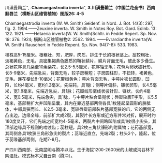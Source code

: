 川滇叠鞘兰",
.**Chamaegastrodia inverta**",
**3.川滇叠鞘兰（中国兰花全书）西南翻唇兰（横断山区维管植物）图版26: 4-5**

Chamaegastrodia inverta (W. W. Smith) Seidenf. in Nord. J. Bot. 14(3): 297, fig. 2. 1994.——Zeuxine inverta. W. Smith in Notes Roy. Bot. Gard. Edinb. 13: 122. 1921. ——Hetaeria inverta(W. W. Smith)Schltr. in Fedde Repert. Sp. Nov. 19: 376. 1924; 横断山区维管植物2: 2562. 1994. ——Evrardianthe inverta(W. W. Smith) Rauschert in Fedde Repent. Sp. Nov. 94(7-8): 533. 1983.

植株高5-15厘米。根粗壮，短，肥厚，肉质，排生于长的根状茎上。茎较粗壮，淡褐黄色，无毛，具密集褐黄色膜质的鞘状鳞片，鳞片背面无毛，彼此多少叠生。总状花序具几朵至10余朵花，长2.5-5.5厘米，花序轴无毛；花苞片卵状披针形，长8-9毫米，先端急尖，背面无毛，较子房稍短；子房圆柱形，不扭转，褐黄色，无毛，连花梗长8-10毫米；花带橙黄色；萼片背面无毛，中萼片狭长圆形，凹陷，长约4毫米，宽约1.2毫米，先端钝，具1脉；侧萼片偏斜，镰状卵形，长4.5毫米，宽1.8毫米，先端近急尖，具1脉；花瓣线形至线状披针形、镰状，长约4毫米，宽0.5毫米，先端急尖，具1脉，与中萼片粘合呈兜状；唇瓣轮廓T字形，长5.5毫米，基部稍扩大并凹陷呈囊，其内在靠近基部两侧各具1枚隆起呈圆形的胼胝体，中部具狭而长、长2.5-3毫米、宽较唇瓣前部裂片基部宽狭的爪，它的两侧无凸出边，边缘全缘，前部扩大成2裂，其裂片长方形或近方形并常对折，展开时约180度叉开，它们先端之间宽约4-5毫米，两裂片中间略凹陷或具1枚很小尖头，其顶部边缘具不规则的啮蚀齿；蕊柱短，具2枚三角状镰形的附属物；花药基部宽，其两侧各具1枚狭三角形急尖的裂片；蕊喙近直立，先端2裂；柱头2个，隆起，位于蕊喙基部两侧。花期7-8月。

产四川西南部、云南昆明与腾冲以北。生于海拔1200-2600米的山坡或沟谷林下阴湿处。模式标本采自云南（腾冲）。
